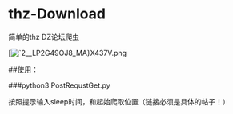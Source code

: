 # thz-Download
简单的thz DZ论坛爬虫


[![`2__LP2G49OJ8_[MA}X437V.png](https://i.loli.net/2019/06/24/5d10a24448c4632642.png)](https://i.loli.net/2019/06/24/5d10a24448c4632642.png)


##使用：

###python3 PostRequstGet.py 

按照提示输入sleep时间，和起始爬取位置（链接必须是具体的帖子！）
